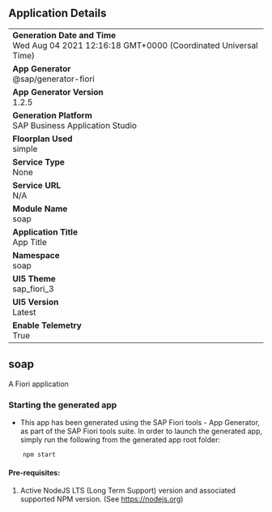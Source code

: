 ## Application Details
|               |
| ------------- |
|**Generation Date and Time**<br>Wed Aug 04 2021 12:16:18 GMT+0000 (Coordinated Universal Time)|
|**App Generator**<br>@sap/generator-fiori|
|**App Generator Version**<br>1.2.5|
|**Generation Platform**<br>SAP Business Application Studio|
|**Floorplan Used**<br>simple|
|**Service Type**<br>None|
|**Service URL**<br>N/A
|**Module Name**<br>soap|
|**Application Title**<br>App Title|
|**Namespace**<br>soap|
|**UI5 Theme**<br>sap_fiori_3|
|**UI5 Version**<br>Latest|
|**Enable Telemetry**<br>True|

## soap

A Fiori application

### Starting the generated app

-   This app has been generated using the SAP Fiori tools - App Generator, as part of the SAP Fiori tools suite.  In order to launch the generated app, simply run the following from the generated app root folder:

```
    npm start
```

#### Pre-requisites:

1. Active NodeJS LTS (Long Term Support) version and associated supported NPM version.  (See https://nodejs.org)


